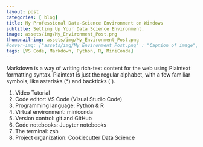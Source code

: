 ```yaml
---
layout: post
categories: [ blog]
title: My Professional Data-Science Environment on Windows
subtitle: Setting Up Your Data Science Environment.
image: assets/img/My_Environment_Post.png
thumbnail-img: assets/img/My_Environment_Post.png
#cover-img: ["assets/img/My_Environment_Post.png" : "Caption of image", "assets/img/My_Environment_Post.png" : "Caption of image"]
tags: [VS Code, Markdown, Python, R, MiniConda]
---
```

<style>
r { color: Red }
o { color: Orange }
g { color: Green }
b { color: Blue }
</style>
<!--- -------Introduction-------- --->
Markdown is a way of writing rich-text content for the web using Plaintext formatting syntax. Plaintext is just the regular alphabet, with a few familiar symbols, like asterisks (*) and backticks (`).  

1. Video Tutorial
2. Code editor: VS Code (Visual Studio Code)
3. Programming language: Python & R
4. Virtual environment: miniconda
5. Version control: git and GitHub
6. Code notebooks: Jupyter notebooks
7. The terminal: zsh
8. Project organization: Cookiecutter Data Science 
